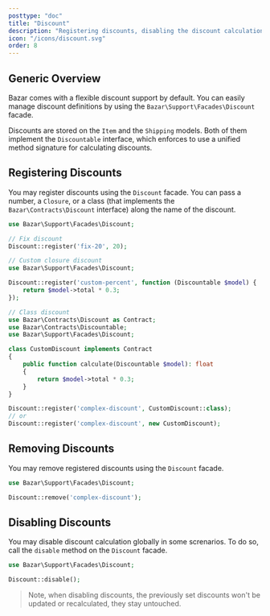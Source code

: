 ```yaml
---
posttype: "doc"
title: "Discount"
description: "Registering discounts, disabling the discount calculation."
icon: "/icons/discount.svg"
order: 8
---
```


## Generic Overview

Bazar comes with a flexible discount support by default. You can easily manage discount definitions by using the `Bazar\Support\Facades\Discount` facade.

Discounts are stored on the `Item` and the `Shipping` models. Both of them implement the `Discountable` interface, which enforces to use a unified method signature for calculating discounts.

## Registering Discounts

You may register discounts using the `Discount` facade. You can pass a number, a `Closure`, or a class (that implements the `Bazar\Contracts\Discount` interface) along the name of the discount.

```php
use Bazar\Support\Facades\Discount;

// Fix discount
Discount::register('fix-20', 20);
```

```php
// Custom closure discount
use Bazar\Support\Facades\Discount;

Discount::register('custom-percent', function (Discountable $model) {
    return $model->total * 0.3;
});
```

```php
// Class discount
use Bazar\Contracts\Discount as Contract;
use Bazar\Contracts\Discountable;
use Bazar\Support\Facades\Discount;

class CustomDiscount implements Contract
{
    public function calculate(Discountable $model): float
    {
        return $model->total * 0.3;
    }
}

Discount::register('complex-discount', CustomDiscount::class);
// or
Discount::register('complex-discount', new CustomDiscount);
```

## Removing Discounts

You may remove registered discounts using the `Discount` facade.

```php
use Bazar\Support\Facades\Discount;

Discount::remove('complex-discount');
```

## Disabling Discounts

You may disable discount calculation globally in some screnarios. To do so, call the `disable` method on the `Discount` facade.

```php
use Bazar\Support\Facades\Discount;

Discount::disable();
```

> Note, when disabling discounts, the previously set discounts won't be updated or recalculated, they stay untouched.
 